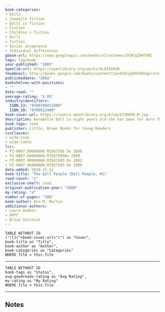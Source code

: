 ```yaml
---
book-categories:
- Dolls
- Juvenile fiction
- Dolls in fiction
- Fiction
- Children's fiction
- Dolls
- fiction
- Social acceptance
- Individual differences
gbook-url: https://www.googleapis.com/books/v1/volumes/OCNlgZHHf68C
tags: log/book
year-published: "2003"
openlib-url: https://openlibrary.org/works/OL818101W
thumbnail: http://books.google.com/books/content?id=OCNlgZHHf68C&printsec=frontcover&img=1&zoom=1&source=gbs_api
publisheddate: "2002"
bookshelves-with-positions:
- ""
date-read: ""
average-rating: "4.05"
industryidentifiers:
  ISBN_13: "9780786812400"
  ISBN_10: "0786812400"
book-cover-url: https://covers.openlibrary.org/b/id/4736058-M.jpg
description: Annabelle Doll is eight years old-she has been for more than a hundred years. Not a lot has happened to her, cooped up in the dollhouse, with the same doll family, day after day, year after year. . . until one day the Funcrafts move in.
book-tags: read
publisher: Little, Brown Books for Young Readers
cssClasses:
- wide-view
- wide-table
lcc:
- PZ-0007.00000000 M3567585 Do 2000
- PZ-0007.00000000.M3567585Do 2000
- PZ-0007.00000000.M3567585 Do 2002
- PZ-0007.00000000.M3567585 Do 2000
date-added: 2010-12-12
book-title: 'The Doll People (Doll People, #1)'
read-count: "1"
exclusive-shelf: read
original-publication-year: "2000"
my-rating: "4"
number-of-pages: "288"
book-author: Ann M. Martin
additional-authors:
- Laura Godwin
- HPFC
- Brian Selznick
---
```


```dataview
TABLE WITHOUT ID
("![]("+book-cover-url+")") as "Cover",
book-title as "Title",
book-author as "Author",
book-categories as "Categories"
WHERE file = this.file
```
---
```dataview
TABLE WITHOUT ID
book-tags as "Status",
avg-goodreads-rating as "Avg Rating",
my-rating as "My Rating"
WHERE file = this.file
```
---
## Notes


